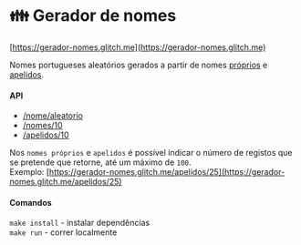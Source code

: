 # 👪 Gerador de nomes

[https://gerador-nomes.glitch.me](https://gerador-nomes.glitch.me)

Nomes portugueses aleatórios gerados a partir de nomes [próprios](https://github.com/centraldedados/nomes_proprios) e [apelidos](https://github.com/centraldedados/apelidos).


#### API

- [/nome/aleatorio](https://gerador-nomes.glitch.me/nome/aleatorio)
- [/nomes/10](https://gerador-nomes.glitch.me/nomes/10)  
- [/apelidos/10](https://gerador-nomes.glitch.me/apelidos/10)  

Nos ``nomes próprios`` e ``apelidos`` é possível indicar o número de registos que se pretende que retorne, até um máximo de ``100``.  
Exemplo: [https://gerador-nomes.glitch.me/apelidos/25](https://gerador-nomes.glitch.me/apelidos/25) 

#### Comandos

``make install`` - instalar dependências  
``make run`` - correr localmente  
